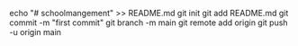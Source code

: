 echo "# schoolmangement" >> README.md
git init
git add README.md
git commit -m "first commit"
git branch -m main 
git remote add origin 
git push -u origin main
